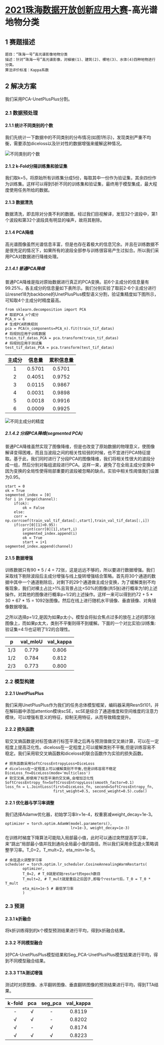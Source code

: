 # [2021珠海数据开放创新应用大赛](http://www.zhzwfwdc.com/zodiac/index.html)-高光谱地物分类

## 1 赛题描述

    题目：“珠海一号”高光谱影像地物分类
    描述：针对“珠海一号”高光谱影像，对植被(1)、建筑(2)、裸地(3)、水体(4)四种地物进行分类。
    算法评价标准：Kappa系数

## 2 解决方案

我们采用PCA-UnetPlusPlus分割。

### 2.1 数据预处理

#### 2.1.1 统计不同类别的个数

我们先统计一下数据中的不同类别的分布情况(如图1所示)，发现类别严重不均衡，需要添加diceloss以及针对性的数据增强来缓解这种情况。

![不同类别的个数](https://github.com/WangZhenqing-RS/2021ZODIAC/blob/main/HSI-OHS-Seg/plt/%E5%9C%B0%E7%89%A9%E8%A6%81%E7%B4%A0%E7%B1%BB%E5%88%AB%E5%83%8F%E7%B4%A0%E6%95%B0%E7%9B%AE%E5%9B%BE.png  "不同类别的个数")

#### 2.1.2 k-Fold分隔训练集和验证集

我们取k=5，将原始所有训练集分成5份，每取其中一份作为验证集，其余四份作为训练集。这样可以得到5折不同的训练集和验证集，最终用于模型集成，最大程度使用任务所给的数据。

#### 2.1.3 数据清洗

数据清洗，即去除对分类不利的数据。经过我们目视解译，发现32个波段中，第1个波段和第32个波段具有明显的噪声，故将其剔除。

#### 2.1.4 PCA降维

高光谱图像虽然光谱信息丰富，但是也存在着极大的信息冗余。并且在训练数据不是很充足的情况下，如果所有的波段全部参与训练很容易产生过拟合。所以我们采用PCA对数据进行降维处理。

##### 2.1.4.1 普通PCA降维

普通PCA降维是指对原始数据进行真正的PCA变换。前6个主成分的信息量有99.25%，各主成分的信息量如下表所示。我们分别实验了取前2-6个主成分进行以resnet18为backbone的UnetPlusPlus模型语义分割，验证集精度如下图所示，可知取4个主成分时精度最高。

	from sklearn.decomposition import PCA
    # 取前PCA_n个成分
    PCA_n = 6
    # 生成PCA转换规则
    pca = PCA(n_components=PCA_n).fit(train_tif_datas)
    # 将规则应用于训练数据
    train_tif_datas_PCA = pca.transform(train_tif_datas)
    # 将规则应用于测试集
    test_tif_datas_PCA = pca.transform(test_tif_datas)

| 主成分 | 信息量 | 累积信息量 |
| :--: | :--:  | :--: |
| 1 | 0.5701 | 0.5701 |
| 2 | 0.4051 | 0.9752 |
| 3 | 0.0115 | 0.9867 |
| 4 | 0.0031 | 0.9898 |
| 5 | 0.0018 | 0.9916 |
| 6 | 0.0009 | 0.9925 |


![不同主成分的精度](https://github.com/WangZhenqing-RS/2021ZODIAC/blob/main/HSI-OHS-Seg/plt/%E4%B8%8D%E5%90%8C%E4%B8%BB%E6%88%90%E5%88%86%E9%AA%8C%E8%AF%81%E9%9B%86IoU.png  "不同主成分的精度")

##### 2.1.4.2 分段PCA降维(segmented PCA)

普通PCA降维虽然实现了图像降维，但是也改变了原始数据的物理意义，使图像解译变得困难，而且当波段之间的相关性较弱的时候，也不宜进行PCA特征提取。基于此，我们同时进行了分段PCA的图像降维，我们将相关性很大的波段分成一组，然后分别对每组波段进行PCA。这样一来，避免了在全局主成分变换中因为变换的全局性使得局部重要的波段被忽略的缺点。实验中相关性阈值我们设置为0.95。

    start = 0
    ok = True
    segmented_index = [0]
    for i in range(channel):
    	if(ok):
    		ok = False
    	else:
    	corr = np.corrcoef(train_val_tif_datas[:,start],train_val_tif_datas[:,i])
    	if(corr[0][1]<0.95):
    		print(corr[0][1],start,i)
    		segmented_index.append(i)
    		ok = True
    		start = i+1
    segmented_index.append(channel)

#### 2.1.5 数据增强

训练数据只有90 * 5 / 4 = 72张，这是远远不够的，所以要进行数据增强。我们采取线下剔除波段后主成分增强与线上旋转增强结合策略。首先将30个通道的数据中其中一个通道剔除后，对剩下的29个通道做主成分变换，为了缓解类别不均衡现象，我们对裸土占比>1%且背景占比<50%的图像(共5张)进行概率为1的上述操作。对其他的图像进行概率p=1/2的上述操作。这样一来可以得到约72 + 5 * 30 + 67 * 15 = 1092张图像。然后在线上进行随机水平镜像、垂直镜像、对角镜像数据增强。

之所以选择p=1/2,是因为如果p太小，模型会将拟合焦点过多的放在上述的那5张图像上，而如果p太大，类别不平衡则得不到缓解。下面的一个对比实验(训练集:验证集=4:1)也证明了1/2的合理性。

| p | val_mIoU | val_kappa |
| :--: | :--: | :--: |
| 1/3 | 0.779 | 0.806 |
| 1/2 | 0.784 | 0.812 |
| 2/3 | 0.773 | 0.800 |

### 2.2 模型构建

#### 2.2.1 UnetPlusPlus

我们采用UnetPlusPlus作为我们的任务总体模型框架，编码器采用ResnSt101，并在解码器中添加attention模块scSE，scSE是综合了通道维度和空间维度的注意力模块，可以增强有意义的特征，抑制无用特征，从而导致精度提升。

#### 2.2.2 损失函数

软交叉熵函数是对标签值进行标签平滑之后再与预测值做交叉熵计算，可以在一定程度上提高泛化性。diceloss在一定程度上可以缓解类别不平衡,但是训练容易不稳定。我们采用软交叉熵函数和diceloss的联合函数作为实验的损失函数。

	# 损失函数采用SoftCrossEntropyLoss+DiceLoss
    # diceloss在一定程度上可以缓解类别不平衡,但是训练容易不稳定
    DiceLoss_fn=DiceLoss(mode='multiclass')
    # 软交叉熵,即使用了标签平滑的交叉熵,会增加泛化性
    SoftCrossEntropy_fn=SoftCrossEntropyLoss(smooth_factor=0.1)
    loss_fn = L.JointLoss(first=DiceLoss_fn, second=SoftCrossEntropy_fn,
                          first_weight=0.5, second_weight=0.5).cuda()

#### 2.2.1 优化器与学习率调整

我们选择Adamw优化器，初始学习率lr=1e-4，权重衰减weight_decay=1e-3。

	optimizer = torch.optim.AdamW(model.parameters(),
                                  lr=1e-3, weight_decay=1e-3)

在训练时梯度下降算法可能陷入局部最小值，此时可以通过突然提高学习率，来“跳出”局部最小值并找到通向全局最小值的路径。所以我们采用余弦退火策略调整学习率。T_0=2，T_mult=2，eta_min=1e-5。

	# 余弦退火调整学习率
    scheduler = torch.optim.lr_scheduler.CosineAnnealingWarmRestarts(
            optimizer, 
            T_0=2, # T_0就是初始restart的epoch数目
            T_mult=2, # T_mult就是重启之后因子,即每个restart后，T_0 = T_0 * T_mult
            eta_min=1e-5 # 最低学习率
            ) 


### 2.3 预测

#### 2.3.1 k折融合

将k折训练得到的k个模型预测结果进行平均，得到k折融合结果。

#### 2.3.2 不同模型融合

对PCA-UnetPlusPlus模型结果和Seg_PCA-UnetPlusPlus模型结果进行平均，得到不同模型融合结果。

#### 2.3.3 TTA测试增强

测试时对原图像、水平翻转图像、垂直翻转图像的预测结果进行平均，得到TTA结果。


|k-fold| pca | seg_pca | val_kappa |
| :--: | :--: | :--: | :--: |
| - | √ | - | 0.8119 |
| √ | √ | - | 0.8202 |
| √ | - | √ | 0.8174 |
| √ | √ | √ | 0.8223 |
